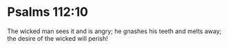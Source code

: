 # Psalms 112:10

The wicked man sees it and is angry; he gnashes his teeth and melts away; the desire of the wicked will perish!
